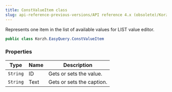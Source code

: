 ```yaml
---
title: ConstValueItem class
slug: api-reference-previous-versions/API reference 4.x (obsolete)/Korzh.EasyQuery namespace/constvalueitem-class
---
```



Represents one item in the list of available values for LIST value editor.
```csharp
public class Korzh.EasyQuery.ConstValueItem

```

### Properties

| Type | Name | Description | 
| --- | --- | --- | 
| `String` | ID | Gets or sets the value. | 
| `String` | Text | Gets or sets the caption. |